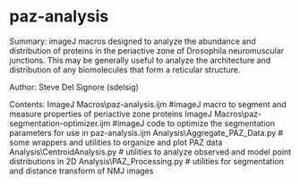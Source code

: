 # paz-analysis
Summary:
imageJ macros designed to analyze the abundance and distribution of proteins in the periactive zone of Drosophila neuromuscular junctions. 
This may be generally useful to analyze the architecture and distribution of any biomolecules that form a reticular structure. 

Author:
Steve Del Signore (sdelsig)

Contents:
ImageJ Macros\paz-analysis.ijm #imageJ macro to segment and measure properties of periactive zone proteins
ImageJ Macros\paz-segmentation-optimizer.ijm #imageJ code to optimize the segmentation parameters for use in paz-analysis.ijm
Analysis\Aggregate_PAZ_Data.py # some wrappers and utilities to organize and plot PAZ data
Analysis\CentroidAnalysis.py # utilities to analyze observed and model point distributions in 2D
Analysis\PAZ_Processing.py # utilities for segmentation and distance transform of NMJ images

